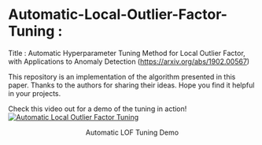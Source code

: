 # Automatic-Local-Outlier-Factor-Tuning : 
Title : Automatic Hyperparameter Tuning Method for Local Outlier Factor, with Applications to Anomaly Detection (https://arxiv.org/abs/1902.00567)

This repository is an implementation of the algorithm presented in this paper. Thanks to the authors for sharing their ideas. Hope you find it helpful in your projects. 

Check this video out for a demo of the tuning in action!
[![Automatic Local Outlier Factor Tuning](https://imgur.com/Io9GbXo)](https://youtu.be/kc1rCc_9Vms)
<div align="center">Automatic LOF Tuning Demo</div>
